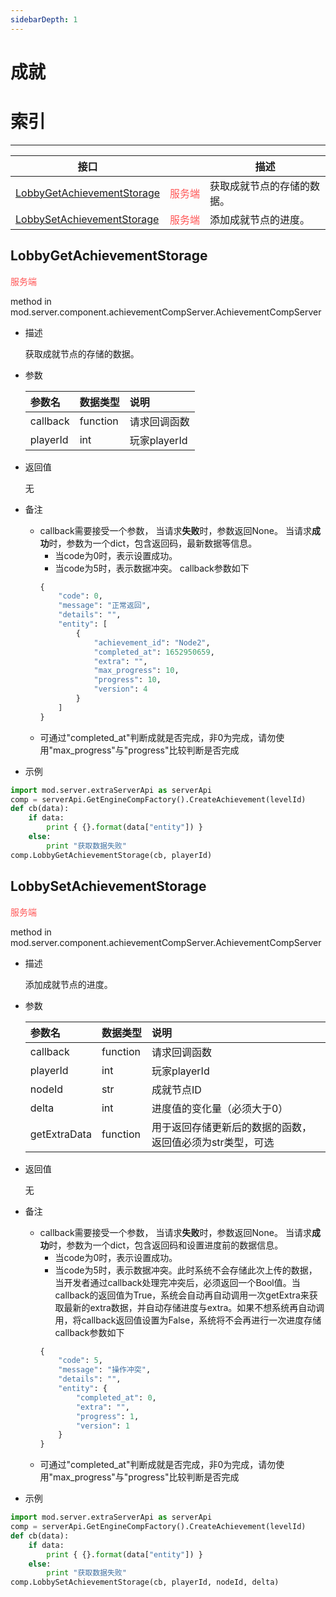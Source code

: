 ```yaml
---
sidebarDepth: 1
---
```

# 成就

# 索引

---

| 接口 | <div style="width: 3em"></div> | 描述 |
| --- | --- | --- |
| [LobbyGetAchievementStorage](成就.md#lobbygetachievementstorage) | <span style="display:inline;color:#ff5555">服务端</span> | 获取成就节点的存储的数据。 |
| [LobbySetAchievementStorage](成就.md#lobbysetachievementstorage) | <span style="display:inline;color:#ff5555">服务端</span> | 添加成就节点的进度。 |

## LobbyGetAchievementStorage

<span style="display:inline;color:#ff5555">服务端</span>

method in mod.server.component.achievementCompServer.AchievementCompServer

- 描述

    获取成就节点的存储的数据。

- 参数

    | 参数名 | <div style="width: 4em">数据类型</div> | 说明 |
    | :--- | :--- | :--- |
    | callback | function | 请求回调函数 |
    | playerId | int | 玩家playerId |

- 返回值

    无

- 备注
    - callback需要接受一个参数，
        当请求**失败**时，参数返回None。
        当请求**成功**时，参数为一个dict，包含返回码，最新数据等信息。
        - 当code为0时，表示设置成功。
        - 当code为5时，表示数据冲突。
        callback参数如下
        ```python
        {
            "code": 0,
            "message": "正常返回",
            "details": "",
            "entity": [
                {
                    "achievement_id": "Node2",
                    "completed_at": 1652950659,
                    "extra": "",
                    "max_progress": 10,
                    "progress": 10,
                    "version": 4
                }
            ]
        }
        ```
    - 可通过"completed_at"判断成就是否完成，非0为完成，请勿使用"max_progress"与"progress"比较判断是否完成

- 示例

```python
import mod.server.extraServerApi as serverApi
comp = serverApi.GetEngineCompFactory().CreateAchievement(levelId)
def cb(data):
    if data:
        print { {}.format(data["entity"]) }
    else:
        print "获取数据失败"
comp.LobbyGetAchievementStorage(cb, playerId)
```



## LobbySetAchievementStorage

<span style="display:inline;color:#ff5555">服务端</span>

method in mod.server.component.achievementCompServer.AchievementCompServer

- 描述

    添加成就节点的进度。

- 参数

    | 参数名 | <div style="width: 4em">数据类型</div> | 说明 |
    | :--- | :--- | :--- |
    | callback | function | 请求回调函数 |
    | playerId | int | 玩家playerId |
    | nodeId | str | 成就节点ID |
    | delta | int | 进度值的变化量（必须大于0） |
    | getExtraData | function | 用于返回存储更新后的数据的函数，返回值必须为str类型，可选 |

- 返回值

    无

- 备注
    - callback需要接受一个参数，
        当请求**失败**时，参数返回None。
        当请求**成功**时，参数为一个dict，包含返回码和设置进度前的数据信息。
        - 当code为0时，表示设置成功。
        - 当code为5时，表示数据冲突。此时系统不会存储此次上传的数据，当开发者通过callback处理完冲突后，必须返回一个Bool值。当callback的返回值为True，系统会自动再自动调用一次getExtra来获取最新的extra数据，并自动存储进度与extra。如果不想系统再自动调用，将callback返回值设置为False，系统将不会再进行一次进度存储
        callback参数如下
        ```python
        {
            "code": 5,
            "message": "操作冲突",
            "details": "",
            "entity": {
                "completed_at": 0,
                "extra": "",
                "progress": 1,
                "version": 1
            }
        }
        ```
    - 可通过"completed_at"判断成就是否完成，非0为完成，请勿使用"max_progress"与"progress"比较判断是否完成

- 示例

```python
import mod.server.extraServerApi as serverApi
comp = serverApi.GetEngineCompFactory().CreateAchievement(levelId)
def cb(data):
    if data:
        print { {}.format(data["entity"]) }
    else:
        print "获取数据失败"
comp.LobbySetAchievementStorage(cb, playerId, nodeId, delta)
```



